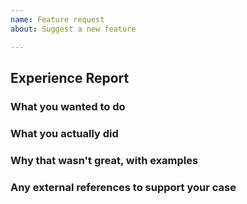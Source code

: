 ```yaml
---
name: Feature request
about: Suggest a new feature

---
```


<!--
Please search existing Feature request to avoid creating duplicates. It is recommended that you start a discussion first in https://discuss.dgraph.io before opening a feature request.

Thank you for being part of the Dgraph community, Cheers.
-->

## Experience Report

<!-- Feature requests are judged based on user experience and modeled on [Go Experience Reports](https://github.com/golang/go/wiki/ExperienceReports). These reports should focus on the problems: they should not focus on and need not propose solutions.
-->

### What you wanted to do

### What you actually did

### Why that wasn't great, with examples

### Any external references to support your case
